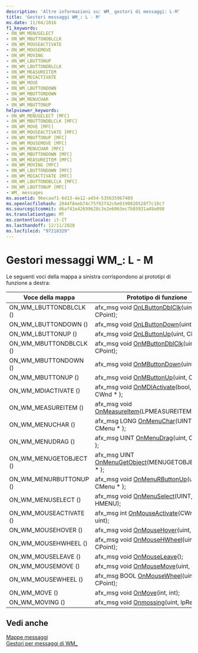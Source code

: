 ```yaml
---
description: 'Altre informazioni su: WM_ gestori di messaggi: L-M'
title: 'Gestori messaggi WM_: L - M'
ms.date: 11/04/2016
f1_keywords:
- ON_WM_MENUSELECT
- ON_WM_MBUTTONDBLCLK
- ON_WM_MOUSEACTIVATE
- ON_WM_MOUSEMOVE
- ON_WM_MOVING
- ON_WM_LBUTTONUP
- ON_WM_LBUTTONDBLCLK
- ON_WM_MEASUREITEM
- ON_WM_MDIACTIVATE
- ON_WM_MOVE
- ON_WM_LBUTTONDOWN
- ON_WM_MBUTTONDOWN
- ON_WM_MENUCHAR
- ON_WM_MBUTTONUP
helpviewer_keywords:
- ON_WM_MENUSELECT [MFC]
- ON_WM_MBUTTONDBLCLK [MFC]
- ON_WM_MOVE [MFC]
- ON_WM_MOUSEACTIVATE [MFC]
- ON_WM_MBUTTONUP [MFC]
- ON_WM_MOUSEMOVE [MFC]
- ON_WM_MENUCHAR [MFC]
- ON_WM_MBUTTONDOWN [MFC]
- ON_WM_MEASUREITEM [MFC]
- ON_WM_MOVING [MFC]
- ON_WM_LBUTTONDOWN [MFC]
- ON_WM_MDIACTIVATE [MFC]
- ON_WM_LBUTTONDBLCLK [MFC]
- ON_WM_LBUTTONUP [MFC]
- WM_ messages
ms.assetid: 96ecaaf1-6d13-4e12-a454-535635967489
ms.openlocfilehash: 2044f8eeb74c75f92f42c6e0199820528f7c10c7
ms.sourcegitcommit: d6af41e42699628c3e2e6063ec7b03931a49a098
ms.translationtype: MT
ms.contentlocale: it-IT
ms.lasthandoff: 12/11/2020
ms.locfileid: "97218329"
---
```

# <a name="wm_-message-handlers-l---m"></a>Gestori messaggi WM_: L - M

Le seguenti voci della mappa a sinistra corrispondono ai prototipi di funzione a destra:

|Voce della mappa|Prototipo di funzione|
|---------------|------------------------|
|ON_WM_LBUTTONDBLCLK ()|afx_msg void [OnLButtonDblClk](../../mfc/reference/cwnd-class.md#onlbuttondblclk)(uint, CPoint);|
|ON_WM_LBUTTONDOWN ()|afx_msg void [OnLButtonDown](../../mfc/reference/cwnd-class.md#onlbuttondown)(uint, CPoint);|
|ON_WM_LBUTTONUP ()|afx_msg void [OnLButtonUp](../../mfc/reference/cwnd-class.md#onlbuttonup)(uint, CPoint);|
|ON_WM_MBUTTONDBLCLK ()|afx_msg void [OnMButtonDblClk](../../mfc/reference/cwnd-class.md#onmbuttondblclk)(uint, CPoint);|
|ON_WM_MBUTTONDOWN ()|afx_msg void [OnMButtonDown](../../mfc/reference/cwnd-class.md#onmbuttondown)(uint, CPoint);|
|ON_WM_MBUTTONUP ()|afx_msg void [OnMButtonUp](../../mfc/reference/cwnd-class.md#onmbuttonup)(uint, CPoint);|
|ON_WM_MDIACTIVATE ()|afx_msg void [OnMDIActivate](../../mfc/reference/cwnd-class.md#onmdiactivate)(bool, CWnd \* , CWnd \* );|
|ON_WM_MEASUREITEM ()|afx_msg void [OnMeasureItem](../../mfc/reference/cwnd-class.md#onmeasureitem)(LPMEASUREITEMSTRUCT);|
|ON_WM_MENUCHAR ()|afx_msg LONG [OnMenuChar](../../mfc/reference/cwnd-class.md#onmenuchar)(UINT, uint, CMenu \* );|
|ON_WM_MENUDRAG ()|afx_msg UINT [OnMenuDrag](../../mfc/reference/cwnd-class.md#onmenudrag)(uint, CMenu \* );|
|ON_WM_MENUGETOBJECT ()|afx_msg UINT [OnMenuGetObject](../../mfc/reference/cwnd-class.md#onmenugetobject)(MENUGETOBJECTINFO \* );|
|ON_WM_MENURBUTTONUP ()|afx_msg void [OnMenuRButtonUp](../../mfc/reference/cwnd-class.md#onmenurbuttonup)(uint, CMenu \* );|
|ON_WM_MENUSELECT ()|afx_msg void [OnMenuSelect](../../mfc/reference/cwnd-class.md#onmenuselect)(UINT, uint, HMENU);|
|ON_WM_MOUSEACTIVATE ()|afx_msg int [OnMouseActivate](../../mfc/reference/cwnd-class.md#onmouseactivate)(CWnd \* , uint, uint);|
|ON_WM_MOUSEHOVER ()|afx_msg void [OnMouseHover](../../mfc/reference/cwnd-class.md#onmousehover)(uint, CPoint);|
|ON_WM_MOUSEHWHEEL ()|afx_msg void [OnMouseHWheel](../../mfc/reference/cwnd-class.md#onmousehwheel)(uint, short, CPoint);|
|ON_WM_MOUSELEAVE ()|afx_msg void [OnMouseLeave](../../mfc/reference/cwnd-class.md#onmouseleave)();|
|ON_WM_MOUSEMOVE ()|afx_msg void [OnMouseMove](../../mfc/reference/cwnd-class.md#onmousemove)(uint, CPoint);|
|ON_WM_MOUSEWHEEL ()|afx_msg BOOL [OnMouseWheel](../../mfc/reference/cwnd-class.md#onmousewheel)(uint, short, CPoint);|
|ON_WM_MOVE ()|afx_msg void [OnMove](../../mfc/reference/cwnd-class.md#onmove)(int, int);|
|ON_WM_MOVING ()|afx_msg void [Onmossing](../../mfc/reference/cwnd-class.md#onmoving)(uint, lpRect);|

## <a name="see-also"></a>Vedi anche

[Mappe messaggi](../../mfc/reference/message-maps-mfc.md)<br/>
[Gestori per messaggi di WM_](../../mfc/reference/handlers-for-wm-messages.md)
